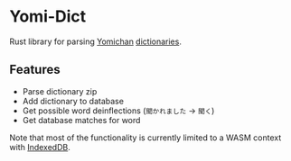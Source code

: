 # Yomi-Dict

Rust library for parsing [Yomichan](https://github.com/FooSoft/yomichan/) [dictionaries](https://github.com/FooSoft/yomichan/#dictionaries).

## Features

- Parse dictionary zip
- Add dictionary to database
- Get possible word deinflections (`聞かれました` → `聞く`)
- Get database matches for word

Note that most of the functionality is currently limited to a WASM context with [IndexedDB](https://developer.mozilla.org/en-US/docs/Web/API/IndexedDB_API).
